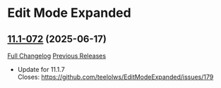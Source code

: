 # Edit Mode Expanded

## [11.1-072](https://github.com/teelolws/EditModeExpanded/tree/11.1-072) (2025-06-17)
[Full Changelog](https://github.com/teelolws/EditModeExpanded/compare/11.1-071...11.1-072) [Previous Releases](https://github.com/teelolws/EditModeExpanded/releases)

- Update for 11.1.7  
    Closes: https://github.com/teelolws/EditModeExpanded/issues/179  
